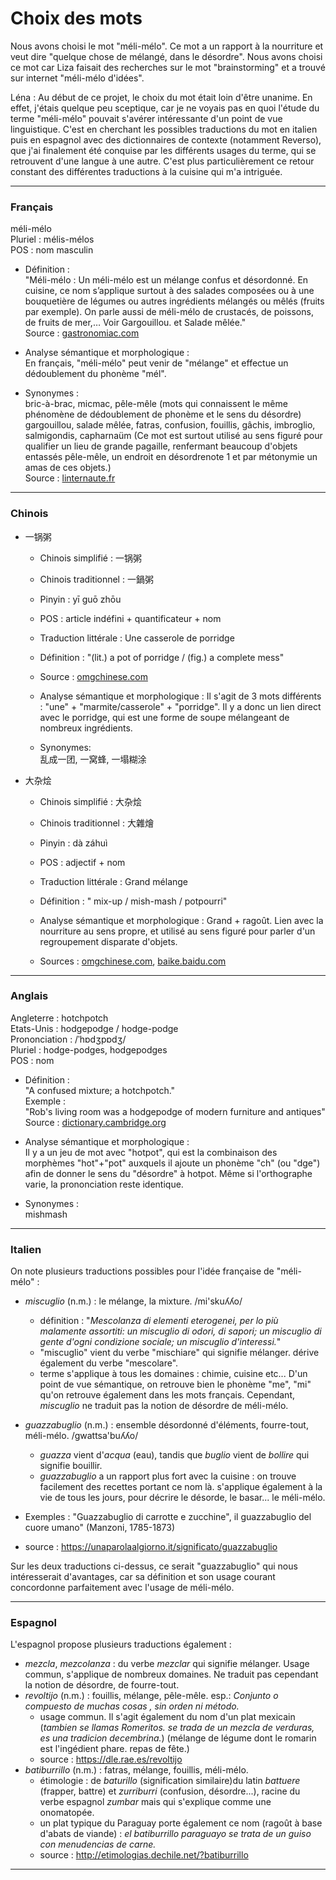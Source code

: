 # Choix des mots

Nous avons choisi le mot "méli-mélo". Ce mot a un rapport à la nourriture et veut dire "quelque chose de mélangé, dans le désordre". Nous avons choisi ce mot car Liza faisait des recherches sur le mot "brainstorming" et a trouvé sur internet "méli-mélo d'idées".

Léna : Au début de ce projet, le choix du mot était loin d'être unanime. En effet, j'étais quelque peu sceptique, car je ne voyais pas en quoi l'étude du terme "méli-mélo" pouvait s'avérer intéressante d'un point de vue linguistique. C'est en cherchant les possibles traductions du mot en italien puis en espagnol avec des dictionnaires de contexte (notamment Reverso), que j'ai finalement été conquise par les différents usages du terme, qui se retrouvent d'une langue à une autre. C'est plus particulièrement ce retour constant des différentes traductions à la cuisine qui m'a intriguée.

---

### Français

méli-mélo<br>
Pluriel : mélis-mélos<br>
POS : nom masculin<br>

- Définition :<br>
"Méli-mélo : Un méli-mélo est un mélange confus et désordonné. En cuisine, ce nom s’applique surtout à des salades composées ou à une bouquetière de légumes ou autres ingrédients mélangés ou mêlés (fruits par exemple). On parle aussi de méli-mélo de crustacés, de poissons, de fruits de mer,… Voir Gargouillou. et Salade mêlée."<br>
Source : [gastronomiac.com](https://www.gastronomiac.com/lexique_culinaire/meli-melo/)<br>

- Analyse sémantique et morphologique :<br>
En français, "méli-mélo" peut venir de "mélange" et effectue un dédoublement du phonème "mél".<br>

- Synonymes :<br>
bric-à-brac, micmac, pêle-mêle (mots qui connaissent le même phénomène de dédoublement de phonème et le sens du désordre)<br>
gargouillou, salade mêlée, fatras, confusion, fouillis, gâchis, imbroglio, salmigondis, capharnaüm (Ce mot est surtout utilisé au sens figuré pour qualifier un lieu de grande pagaille, renfermant beaucoup d'objets entassés pêle-mêle, un endroit en désordrenote 1 et par métonymie un amas de ces objets.)<br>
Source : [linternaute.fr](https://www.linternaute.fr/dictionnaire/fr/synonyme/meli-melo/)<br>


---

### Chinois

- 一锅粥

	- Chinois simplifié : 一锅粥<br>
	- Chinois traditionnel : 一鍋粥<br>
	- Pinyin : yī guō zhōu<br>
	- POS : article indéfini + quantificateur + nom<br>
	- Traduction littérale : Une casserole de porridge<br>

	- Définition : "(lit.) a pot of porridge / (fig.) a complete mess"<br>
	- Source : [omgchinese.com](https://www.omgchinese.com/dictionary/chinese/%E4%B8%80%E9%94%85%E7%B2%A5)<br>
	- Analyse sémantique et morphologique : Il s'agit de 3 mots différents : "une" + "marmite/casserole" + "porridge". Il y a donc un lien direct avec le porridge, qui est une forme de soupe mélangeant de nombreux ingrédients.<br>
	- Synonymes:<br>
	乱成一团, 一窝蜂, 一塌糊涂<br>


- 大杂烩

	- Chinois simplifié : 大杂烩<br>
	- Chinois traditionnel : 大雜燴<br>
	- Pinyin : dà záhuì <br>
	- POS : adjectif + nom<br>
	- Traduction littérale : Grand mélange<br>

	- Définition : " mix-up / mish-mash / potpourri"<br>
	- Analyse sémantique et morphologique : Grand + ragoût. Lien avec la nourriture au sens propre, et utilisé au sens figuré pour parler d'un regroupement disparate d'objets.<br>
	- Sources : [omgchinese.com](https://www.omgchinese.com/dictionary/chinese/%E5%A4%A7%E6%9D%82%E7%83%A9), [baike.baidu.com](https://baike.baidu.com/item/%E5%A4%A7%E6%9D%82%E7%83%A9/7288679)<br>

---

### Anglais

Angleterre : hotchpotch<br>
Etats-Unis : hodgepodge / hodge-podge<br>
Prononciation :  /ˈhɒdʒpɒdʒ/<br>
Pluriel : hodge-podges, hodgepodges<br>
POS : nom<br>

- Définition :<br>
"A confused mixture; a hotchpotch."<br>
Exemple :<br>
"Rob's living room was a hodgepodge of modern furniture and antiques"<br>
Source : [dictionary.cambridge.org](https://dictionary.cambridge.org/fr/dictionnaire/anglais/hodgepodge)<br>

- Analyse sémantique et morphologique :<br>
Il y a un jeu de mot avec "hotpot", qui est la combinaison des morphèmes "hot"+"pot" auxquels il ajoute un phonème "ch" (ou "dge") afin de donner le sens du "désordre" à hotpot. Même si l'orthographe varie, la prononciation reste identique.<br>

- Synonymes :<br>
mishmash<br>

---

### Italien

On note plusieurs traductions  possibles pour l'idée française de "méli-mélo" : 
- *miscuglio* (n.m.) : le mélange, la mixture. /mi'skuʎʎo/
	- définition : "*Mescolanza di elementi eterogenei, per lo più malamente assortiti: un miscuglio di odori, di sapori; un miscuglio di gente d'ogni condizione sociale; un miscuglio d'interessi.*"
	- "miscuglio" vient du verbe "mischiare" qui signifie mélanger. dérive également du verbe "mescolare". 
	- terme s'applique à tous les domaines : chimie, cuisine etc...
D'un point de vue sémantique, on retrouve bien le phonème "me", "mi" qu'on retrouve également dans les mots français. Cependant, *miscuglio* ne traduit pas la notion de désordre de méli-mélo. 

- *guazzabuglio* (n.m.) : ensemble désordonné d'éléments, fourre-tout, méli-mélo. /gwattsa'buʎʎo/
	- *guazza* vient d'*acqua* (eau), tandis que *buglio* vient de *bollire* qui signifie bouillir.
	- *guazzabuglio* a un rapport plus fort avec la cuisine : on trouve facilement des recettes portant ce nom là. s'applique également à la vie de tous les jours, pour décrire le désorde, le basar... le méli-mélo.
- Exemples : "Guazzabuglio di carrotte e zucchine", il guazzabuglio del cuore umano" (Manzoni, 1785-1873)
- source : https://unaparolaalgiorno.it/significato/guazzabuglio

Sur les deux traductions ci-dessus, ce serait "guazzabuglio" qui nous intéresserait d'avantages, car sa définition et son usage courant concordonne parfaitement avec l'usage de méli-mélo.

---

### Espagnol

L'espagnol propose plusieurs traductions également : 

- *mezcla*, *mezcolanza* : du verbe *mezclar* qui signifie mélanger. Usage commun, s'applique de nombreux domaines. Ne traduit pas cependant la notion de désordre, de fourre-tout.
- *revoltijo* (n.m.) : fouillis, mélange, pêle-mêle. esp.: *Conjunto o compuesto de muchas cosas , sin orden ni método.*
	- usage commun. Il s'agit également du nom d'un plat mexicain (*tambien se llamas Romeritos. se trada de un mezcla de verduras, es una tradicion decembrina.*) (mélange de légume dont le romarin est l'ingédient phare. repas de fête.)
	- source : https://dle.rae.es/revoltijo
- *batiburrillo* (n.m.) : fatras, mélange, fouillis, méli-mélo. 
	- étimologie : de *baturillo* (signification similaire)du latin *battuere* (frapper, battre) et *zurriburri* (confusion, désordre...), racine du verbe espagnol _zumbar_ mais qui s'explique comme une onomatopée. 
	- un plat typique du Paraguay porte également ce nom (ragoût à base d'abats de viande) : *el batiburrillo paraguayo se trata de un guiso con menudencias de carne.* 
	- source : http://etimologias.dechile.net/?batiburrillo


---
